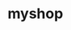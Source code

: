 # myshop<!doctype html>
<html lang="en">
<head>
    <meta charset="UTF-8">
    <meta name="viewport"
          content="width=device-width, user-scalable=no, initial-scale=1.0, maximum-scale=1.0, minimum-scale=1.0">
    <meta http-equiv="X-UA-Compatible" content="ie=edge">
    <title>Document</title>
    <link rel="stylesheet" href="https://cdnjs.cloudflare.com/ajax/libs/font-awesome/5.15.3/css/all.min.css">
    <link rel="stylesheet" href="https://cdnjs.cloudflare.com/ajax/libs/twitter-bootstrap/4.6.0/css/bootstrap.min.css">
    <style>

        .product{
            border:none !important;
        }
        .product img{
            height: 150px;
            width: auto;
            margin-bottom: -50px;
            margin-left: 1rem;
            transition: 0.5s;
        }
        .product:hover img{
            transform: scale(1.05) rotate(-10deg);
        }
        .product .card-title{
            margin-top: 50px;
        }

        .img-in-cart{
            height: 50px;
        }
        .overflow-scroll{
            overflow: scroll;
        }

    </style>
</head>
<body>

<div class="container-fluid">
    <div class="row justify-content-center">
        <div class="col-10">
            <div class="">
                <div class="row">
                    <div class="col-8 border-right min-vh-100">
                        <div class="vh-100 overflow-scroll pr-2">
                            <div class="d-flex justify-content-between align-items-end mt-3 mb-3 position-sticky bg-white" style="top:0;z-index: 10">
                                <div class="">
                                    <h4 class="text-primary mb-0">My Shop</h4>
                                    <small class="text-black-50">Bootstrap & jQuery</small>

                                </div>
                                <div class="">
                                    <div class="form-row">
                                        <div class="mr-2">
                                            <input type="text" class="form-control text-capitalize  " id="search" placeholder="search item">
                                        </div>
                                        <div class="">
                                            <select name="" id="category" class="custom-select">
                                                <option value="0">All Category</option>
                                            </select>
                                        </div>
                                    </div>
                                </div>
                            </div>
                            <div id="products" class="card-columns">

                            </div>
                        </div>
                    </div>
                    <div class="col-4">
                        <div class="vh-100 overflow-scroll">
                            <div class="d-flex justify-content-between align-items-end mt-3 mb-3">
                                <div class="">
                                    <h4 class="text-primary mb-0">My Cart</h4>
                                    <small class="text-black-50">Added Items</small>

                                </div>
                                <div class="">
                                    <h4>
                                        <span class="item-in-cart-count">0</span>
                                        <i class="fas fa-shopping-cart text-primary"></i>
                                    </h4>
                                </div>
                            </div>
                            <div id="cart">

                            </div>
                            <div class="total position-sticky py-3 bg-white" style="bottom: 0">

                            </div>
                        </div>
                    </div>
                </div>
            </div>
        </div>
    </div>
</div>



<script src="https://cdnjs.cloudflare.com/ajax/libs/jquery/3.6.0/jquery.min.js"></script>

]
<script>

    let products = [];

    function toShort(str,max=50){

        if(str.length > max){
            return  str.substring(0,max)+"....."
        }

        return str;

    }

    function toShow(x){
        $("#products").empty();
        x.map(product=> {
            $("#products").append(`

            <div class="card product pt-4">
                <img src="${product.image}" class="card-img-top" alt="">
                <div class="card-body border rounded">
                    <p class="card-title font-weight-bold text-nowrap overflow-hidden text-primary">
                    ${product.title}
                    </p>
                    <small class="text-black-50">
                    ${toShort(product.description, 120)}
                    </small>
                    <div class="d-flex justify-content-between align-items-end mt-3">
                        <span class="font-weight-bold">${product.price}</span>
                        <button class="btn btn-sm btn-outline-primary add-to-cart" data-id="${product.id}">
                        Add <i class="fas fa-cart-plus"></i>
                        </button>
                    </div>
                </div>
            </div>

            `)
        })
    }

    function cartTotal(){

        let count = $(".item-in-cart-cost").length;

        $(".item-in-cart-count").html(count);


        if(count>0){
            let totalCost = $(".item-in-cart-cost").toArray().map(el=>el.innerHTML).reduce((x,y)=>Number(x)+Number(y));
            // console.log(typeof totalCost);
            $(".total").html(`

                <div class="d-flex justify-content-between font-weight-bold px-3">
                    <h4>Total</h4>
                    <h4>$ <span class="cart-cost-total">${Number(totalCost).toFixed(2)}</span></h4>
                </div>

            `)
        }else{
            $(".total").html("empty cart")
        }

    }



    $.get("https://fakestoreapi.com/products/",function (data) {
        products = data;
        toShow(products);
    })

    $("#search").on("keyup",function () {
        let keyword = $(this).val().toLowerCase();
        // $(".product").filter(function () {
        //
        //     $(this).toggle($(this).text().toLowerCase().indexOf(keyword) > -1);
        //
        // });

        console.log();

        if(keyword.trim().length){

            let filterProducts = products.filter(product=>{
                if(product.title.toLowerCase().indexOf(keyword) > -1 || product.description.toLowerCase().indexOf(keyword) > -1 || product.price == keyword){
                    return product;
                }
            })

            toShow(filterProducts);
        }

    });

    $.get("https://fakestoreapi.com/products/categories",function (data) {
        data.map(cat => $("#category").append(`<option value="${cat}">${cat}</option>`))
    })

    $("#category").on("change",function () {

        let selectedCategory = $(this).val();
        console.log(typeof selectedCategory);

        if(selectedCategory != 0){
            let filterProducts = products.filter(product=>{
                if(product.category === selectedCategory){
                    return product;
                }
            })

            toShow(filterProducts);
        }else{
            toShow(products);
        }
    })



    $("#products").delegate(".add-to-cart","click",function () {
        let currentItemId = $(this).attr("data-id");

        let productInfo = products.filter(el=>el.id == currentItemId)[0];

        if($(".item-in-cart").toArray().map(el=>el.getAttribute("data-id")).includes(currentItemId)){

            alert("Already Added")

        }else{

            $("#cart").append(`
        <div class="card border-0 item-in-cart" data-id="${productInfo.id}">
            <div class="card-body">
                <div class="d-flex justify-content-between align-items-end">
                    <img src="${productInfo.image}" class="img-in-cart" alt="">
                    <button class="btn btn-outline-danger remove-from-cart">
                        <i class="fas fa-trash-alt"></i>
                    </button>
                </div>
                <p class="mt-3">
                    ${productInfo.title}
                </p>
                <div class="d-flex justify-content-between align-items-end">
                    <div class="form-row">
                        <button class="btn btn-outline-primary quantity-minus">
                            <i class="fas fa-minus"></i>
                        </button>
                        <input type="number" class="form-control w-25 mx-2 quantity" unitPrice="${productInfo.price}" value="1" min="1">
                        <button class="btn btn-outline-primary quantity-plus">
                            <i class="fas fa-plus"></i>
                        </button>
                    </div>
                    <p class="mb-0">$ <span class="item-in-cart-cost">${productInfo.price}</span></p>
                </div>
                <hr>
            </div>
        </div>
        `);

        }

        cartTotal();

    })

    $("#cart").delegate(".remove-from-cart","click",function () {

        $(this).parentsUntil("#cart").remove();
        cartTotal();

    })

    $("#cart").delegate(".quantity-plus","click",function () {

        let q =$(this).siblings(".quantity").val();
        let p = $(this).siblings(".quantity").attr("unitPrice");
        let newQ = Number(q)+1;
        let newCost = p * newQ;
        // console.log(p);
        $(this).siblings(".quantity").val(newQ);
        $(this).parent().siblings("p").find(".item-in-cart-cost").html(newCost.toFixed(2));
        cartTotal();
    })

    $("#cart").delegate(".quantity-minus","click",function () {

        let q =$(this).siblings(".quantity").val();
        let p = $(this).siblings(".quantity").attr("unitPrice");
        if(q>1){

            let newQ = Number(q)-1;
            let newCost = p * newQ;
            // console.log(p);
            $(this).siblings(".quantity").val(newQ);
            $(this).parent().siblings("p").find(".item-in-cart-cost").html(newCost.toFixed(2));
            cartTotal();

        }

    })

    $("#cart").delegate(".quantity","keyup change",function () {

        let q =$(this).val();
        let p = $(this).attr("unitPrice");
        if(q>1){

            let newQ = Number(q);
            let newCost = p * newQ;
            // console.log(p);
            $(this).val(newQ);
            $(this).parent().siblings("p").find(".item-in-cart-cost").html(newCost.toFixed(2));
            cartTotal();

        }else{
            alert("more than one");
        }

    })


</script>

</body>
</html>
